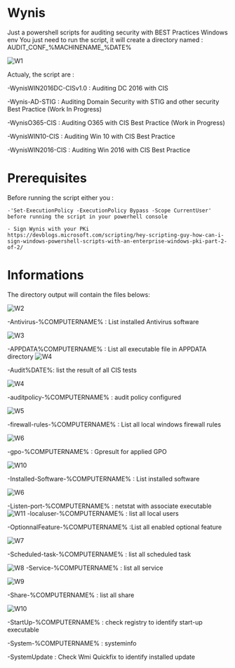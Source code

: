 # Wynis
Just a powershell scripts for auditing security with BEST Practices Windows env
You just need to run the script, it will create a directory named : AUDIT_CONF_%MACHINENAME_%DATE%


![W1](../master/Exemples/W1-ScriptOverView.png)


Actualy, the script are : 

-WynisWIN2016DC-CISv1.0 : Auditing DC 2016 with CIS

-Wynis-AD-STIG : Auditing Domain Security with STIG and other security Best Practice (Work In Progress)

-WynisO365-CIS : Auditing O365 with CIS Best Practice (Work in Progress)

-WynisWIN10-CIS : Auditing Win 10 with CIS Best Practice 

-WynisWIN2016-CIS : Auditing Win 2016 with CIS Best Practice 


# Prerequisites

Before running the script either you : 

    -'Set-ExecutionPolicy -ExecutionPolicy Bypass -Scope CurrentUser' before running the script in your powerhell console

    - Sign Wynis with your PKi https://devblogs.microsoft.com/scripting/hey-scripting-guy-how-can-i-sign-windows-powershell-scripts-with-an-enterprise-windows-pki-part-2-of-2/







# Informations

The directory output will contain the files belows:

![W2](../master/Exemples/W2-FilesList.png)


-Antivirus-%COMPUTERNAME% : List installed Antivirus software

![W3](../master/Exemples/W3-Antivirus.jpg)

-APPDATA%COMPUTERNAME% : List all executable file in APPDATA directory
![W4](../master/Exemples/W3-Appdataa.jpg)


-Audit%DATE%: list the result of all CIS tests

![W4](../master/Exemples/W4-OutPutExemple.jpg)

-auditpolicy-%COMPUTERNAME% : audit policy configured

![W5](../master/Exemples/W5-AuditConfiguration.jpg)

-firewall-rules-%COMPUTERNAME% : List all local windows firewall rules

![W6](../master/Exemples/W6-FirewallRules.jpg)

-gpo-%COMPUTERNAME% : Gpresult for applied GPO

![W10](../master/Exemples/W12-GPRESULT.jpg)


-Installed-Software-%COMPUTERNAME% : List installed software

![W6](../master/Exemples/W6-InstalledSoftware.jpg)

-Listen-port-%COMPUTERNAME% : netstat with associate executable
![W11](../master/Exemples/W11-netsat.jpg)
-localuser-%COMPUTERNAME% : list all local users

-OptionnalFeature-%COMPUTERNAME% :List all enabled optional feature

![W7](../master/Exemples/W7-InstalledOptionnalFeature.jpg)

-Scheduled-task-%COMPUTERNAME% : list all scheduled task

![W8](../master/Exemples/W8-SchedulTaks.jpg)
-Service-%COMPUTERNAME% : list all service

![W9](../master/Exemples/W9-ListService.jpg)

-Share-%COMPUTERNAME% : list all share

![W10](../master/Exemples/W10-ListService.jpg)

-StartUp-%COMPUTERNAME% : check registry to identify start-up executable

-System-%COMPUTERNAME%  : systeminfo

-SystemUpdate : Check Wmi Quickfix to identify installed update

